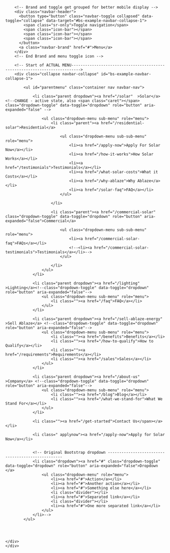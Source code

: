 <nav class="container navbar navbar-default">
	<div class="container-fluid">
	
		<!-- Brand and toggle get grouped for better mobile display -->
		<div class="navbar-header">
		  <button type="button" class="navbar-toggle collapsed" data-toggle="collapse" data-target="#bs-example-navbar-collapse-1">
			<span class="sr-only">Toggle navigation</span>
			<span class="icon-bar"></span>
			<span class="icon-bar"></span>
			<span class="icon-bar"></span>
		  </button>
		  <a class="navbar-brand" href="#">Menu</a>
		</div>
		<!-- End Brand and menu toggle icon -->

		<!-- Start of ACTUAL MENU-------------------------------------------------------------------------->
		<div class="collapse navbar-collapse" id="bs-example-navbar-collapse-1">

			<ul id="parentmenu" class="container nav navbar-nav">
			
				<li class="parent dropdown"><a href="/solar"  >Solar</a> <!--CHANGE - active state, also <span class="caret"></span> class="dropdown-toggle" data-toggle="dropdown" role="button" aria-expanded="false" -->
					
					<ul class="dropdown-menu sub-menu" role="menu">
						<li class="parent"><a href="/residential-solar">Residential</a>
							
							<ul class="dropdown-menu sub-sub-menu" role="menu">
								<li><a href="/apply-now">Apply For Solar Now</a></li>
								<li><a href="/how-it-works">How Solar Works</a></li>
								<li><a href="/testimonials">Testimonials</a></li>
								<li><a href="/what-solar-costs">What it Costs</a></li>												
								<li><a href="/why-ablaze">Why Ablaze</a></li>
								<li><a href="/solar-faq">FAQ</a></li>																								
							</ul>
							
						</li>
						
						<li class="parent"><a href="/commercial-solar" class="dropdown-toggle" data-toggle="dropdown" role="button" aria-expanded="false">Commercial</a>
							
							<ul class="dropdown-menu sub-sub-menu" role="menu">
								<li><a href="/commercial-solar-faq">FAQs</a></li>
								<!--<li><a href="/commercial-solar-testimonials">Testimonials</a></li>-->												
							</ul>
							
						</li>
					</ul>
				</li>
				
				<li class="parent dropdown"><a href="/lighting" >Lighting</a><!--class="dropdown-toggle" data-toggle="dropdown" role="button" aria-expanded="false"-->
					<ul class="dropdown-menu sub-menu" role="menu">
						<li class=""><a href="/faq">FAQ</a></li>									
					</ul>
				</li>
					
				<li class="parent dropdown"><a href="/sell-ablaze-energy" >Sell Ablaze</a> <!--class="dropdown-toggle" data-toggle="dropdown" role="button" aria-expanded="false"-->
					<ul class="dropdown-menu sub-menu" role="menu">
						<li class=""><a href="/benefits">Benefits</a></li>
						<li class=""><a href="/how-to-qualify">How to Qualify</a></li>
						<li class=""><a href="/requirements">Requirements</a></li>
						<li class=""><a href="/sales">Sales</a></li>																			
					</ul>
				</li>
				
				<li class="parent dropdown"><a href="/about-us" >Company</a> <!--class="dropdown-toggle" data-toggle="dropdown" role="button" aria-expanded="false"-->
					<ul class="dropdown-menu sub-menu" role="menu">
						<li class=""><a href="/blog">Blog</a></li>
						<li class=""><a href="/what-we-stand-for">What We Stand For</a></li>										
					</ul>
				</li>
				
				<li class=""><a href="/get-started">Contact Us</span></a></li>

				<li class=" applynow"><a href="/apply-now">Apply for Solar Now</a></li>							
				
				
				<!-- Original Bootstrap dropdown --------------------------------------------------
				<li class="dropdown"><a href="#" class="dropdown-toggle" data-toggle="dropdown" role="button" aria-expanded="false">Dropdown </a>
					<ul class="dropdown-menu" role="menu">
						<li><a href="#">Action</a></li>
						<li><a href="#">Another action</a></li>
						<li><a href="#">Something else here</a></li>
						<li class="divider"></li>
						<li><a href="#">Separated link</a></li>
						<li class="divider"></li>
						<li><a href="#">One more separated link</a></li>
					</ul>
				</li>-->
			</ul>




	</div>
	</div>
</nav>
